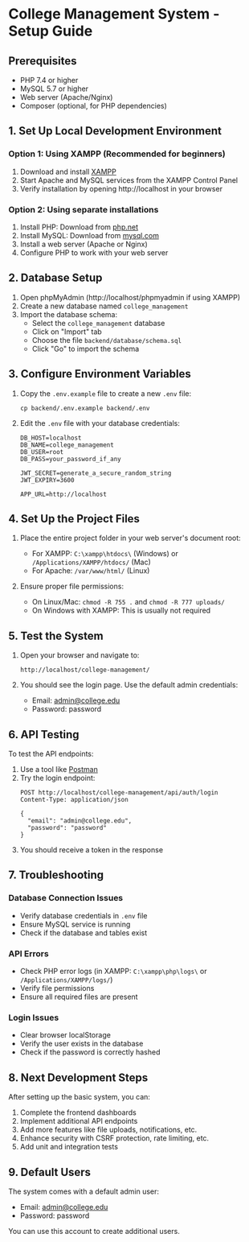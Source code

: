 # College Management System - Setup Guide

## Prerequisites
- PHP 7.4 or higher
- MySQL 5.7 or higher
- Web server (Apache/Nginx)
- Composer (optional, for PHP dependencies)

## 1. Set Up Local Development Environment

### Option 1: Using XAMPP (Recommended for beginners)
1. Download and install [XAMPP](https://www.apachefriends.org/download.html)
2. Start Apache and MySQL services from the XAMPP Control Panel
3. Verify installation by opening http://localhost in your browser

### Option 2: Using separate installations
1. Install PHP: Download from [php.net](https://www.php.net/downloads.php)
2. Install MySQL: Download from [mysql.com](https://dev.mysql.com/downloads/installer/)
3. Install a web server (Apache or Nginx)
4. Configure PHP to work with your web server

## 2. Database Setup

1. Open phpMyAdmin (http://localhost/phpmyadmin if using XAMPP)
2. Create a new database named `college_management`
3. Import the database schema:
   - Select the `college_management` database
   - Click on "Import" tab
   - Choose the file `backend/database/schema.sql`
   - Click "Go" to import the schema

## 3. Configure Environment Variables

1. Copy the `.env.example` file to create a new `.env` file:
   ```
   cp backend/.env.example backend/.env
   ```

2. Edit the `.env` file with your database credentials:
   ```
   DB_HOST=localhost
   DB_NAME=college_management
   DB_USER=root
   DB_PASS=your_password_if_any
   
   JWT_SECRET=generate_a_secure_random_string
   JWT_EXPIRY=3600
   
   APP_URL=http://localhost
   ```

## 4. Set Up the Project Files

1. Place the entire project folder in your web server's document root:
   - For XAMPP: `C:\xampp\htdocs\` (Windows) or `/Applications/XAMPP/htdocs/` (Mac)
   - For Apache: `/var/www/html/` (Linux)

2. Ensure proper file permissions:
   - On Linux/Mac: `chmod -R 755 .` and `chmod -R 777 uploads/`
   - On Windows with XAMPP: This is usually not required

## 5. Test the System

1. Open your browser and navigate to:
   ```
   http://localhost/college-management/
   ```

2. You should see the login page. Use the default admin credentials:
   - Email: admin@college.edu
   - Password: password

## 6. API Testing

To test the API endpoints:

1. Use a tool like [Postman](https://www.postman.com/downloads/)
2. Try the login endpoint:
   ```
   POST http://localhost/college-management/api/auth/login
   Content-Type: application/json
   
   {
     "email": "admin@college.edu",
     "password": "password"
   }
   ```
3. You should receive a token in the response

## 7. Troubleshooting

### Database Connection Issues
- Verify database credentials in `.env` file
- Ensure MySQL service is running
- Check if the database and tables exist

### API Errors
- Check PHP error logs (in XAMPP: `C:\xampp\php\logs\` or `/Applications/XAMPP/logs/`)
- Verify file permissions
- Ensure all required files are present

### Login Issues
- Clear browser localStorage
- Verify the user exists in the database
- Check if the password is correctly hashed

## 8. Next Development Steps

After setting up the basic system, you can:

1. Complete the frontend dashboards
2. Implement additional API endpoints
3. Add more features like file uploads, notifications, etc.
4. Enhance security with CSRF protection, rate limiting, etc.
5. Add unit and integration tests

## 9. Default Users

The system comes with a default admin user:
- Email: admin@college.edu
- Password: password

You can use this account to create additional users. 